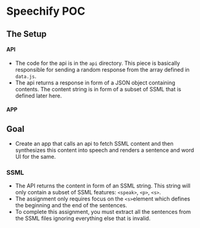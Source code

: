 # Speechify POC

## The Setup

#### API

- The code for the api is in the `api` directory. This piece is basically responsible for sending a random response from the array defined in `data.js`.
- The api returns a response in form of a JSON object containing contents. The content string is in form of a subset of SSML that is defined later here.

#### APP

## Goal

- Create an app that calls an api to fetch SSML content and then synthesizes this content into speech and renders a sentence and word UI for the same.

### SSML

- The API returns the content in form of an SSML string. This string will only contain a subset of SSML features: `<speak>`, `<p>`, `<s>`.
- The assignment only requires focus on the `<s>`element which defines the beginning and the end of the sentences.
- To complete this assignment, you must extract all the sentences from the SSML files ignoring everything else that is invalid.
